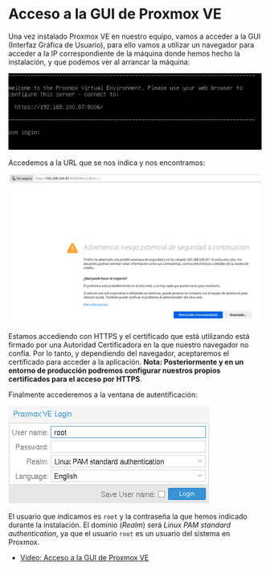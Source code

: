 # Acceso a la GUI de Proxmox VE

Una vez instalado Proxmox VE en nuestro equipo, vamos a acceder a la
GUI (Interfaz Gráfica de Usuario), para ello vamos a utilizar un
navegador para acceder a la IP correspondiente de la máquina donde
hemos hecho la instalación, y que podemos ver al arrancar la máquina:

![acceso](img/acceso1.png)

Accedemos a la URL que se nos indica y nos encontramos:

![acceso](img/acceso2.png)

Estamos accediendo con HTTPS y el certificado que está utilizando está
firmado por una Autoridad Certificadora en la que nuestro navegador no
confía. Por lo tanto, y dependiendo del navegador, aceptaremos el
certificado para acceder a la aplicación. **Nota: Posteriormente y en
un entorno de producción podremos configurar nuestros propios
certificados para el acceso por HTTPS**.

Finalmente accederemos a la ventana de autentificación:

![acceso](img/acceso3.png)

El usuario que indicamos es `root` y la contraseña la que hemos
indicado durante la instalación. El dominio (*Realm*) será *Linux PAM
standard authentication*, ya que el usuario `root` es un usuario del
sistema en Proxmox.

* [Vídeo: Acceso a la GUI de Proxmox VE](https://youtu.be/3LeA5wcP-38)

